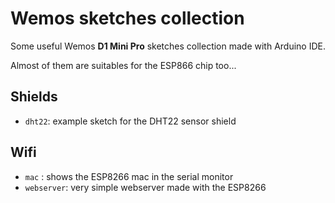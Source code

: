 # Wemos sketches collection

Some useful Wemos **D1 Mini Pro** sketches collection made with Arduino IDE.

Almost of them are suitables for the ESP866 chip too...

## Shields

* `dht22`: example sketch for the DHT22 sensor shield

## Wifi

* `mac` : shows the ESP8266 mac in the serial monitor
* `webserver`: very simple webserver made with the ESP8266

